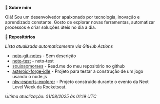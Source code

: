 **👋 Sobre mim**

Olá! Sou um desenvolvedor apaixonado por tecnologia, inovação e aprendizado constante. Gosto de explorar novas ferramentas, automatizar processos e criar soluções úteis no dia a dia.

**🚀 Repositórios**

*Lista atualizada automaticamente via GitHub Actions*

- [noto-git-notes](https://github.com/soujoaomoraes/noto-git-notes) - Sem descrição
- [noto-test](https://github.com/soujoaomoraes/noto-test) - noto-test
- [soujoaomoraes](https://github.com/soujoaomoraes/soujoaomoraes) - Read.me do meu repositório no github
- [asteroid-forge-idle](https://github.com/soujoaomoraes/asteroid-forge-idle) - Projeto para testar a construção de um jogo usando o node.js
- [nlw-esports-explorer](https://github.com/soujoaomoraes/nlw-esports-explorer) - Projeto construido durante o evento da Next Level Week da Rocketseat.

*Última atualização: 01/08/2025 às 01:19 UTC*
